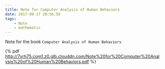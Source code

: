 ```yaml
---
title: Note for Computer Analysis of Human Behaviors
date: 2017-08-17 20:56:59
tags:
    - Note
    - mathematic
---
```


Note for the book `Computer Analysis of Human Behaviors`

{% pdf http://7xrh75.com1.z0.glb.clouddn.com/Note%20for%20Computer%20Analysis%20of%20Human%20Behaviors.pdf %}

<!-- 文件在七牛上，Note for Computer Analysis of Human Behaviors.pdf-->

